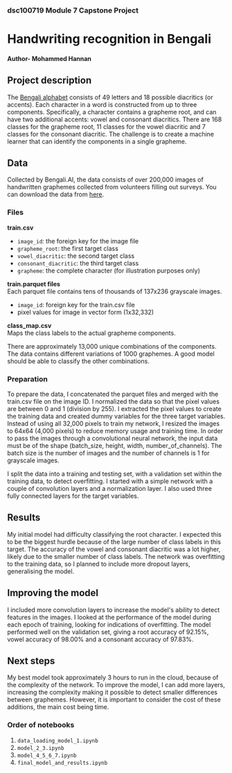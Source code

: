 ### dsc100719 Module 7 Capstone Project

# Handwriting recognition in Bengali

#### Author- Mohammed Hannan

## Project description

The <a href= https://en.wikipedia.org/wiki/Bengali_alphabet>Bengali alphabet</a> consists of 49 letters and 18 possible diacritics (or accents). Each character in a word is constructed from up to three components. Specifically, a character contains a grapheme root, and can have two additional accents: vowel and consonant diacritics. There are 168 classes for the grapheme root, 11 classes for the vowel diacritic and 7 classes for the consonant diacritic.  The challenge is to create a machine learner that can identify the components in a single grapheme.

## Data
Collected by Bengali.AI, the data consists of over 200,000 images of handwritten graphemes collected from volunteers filling out surveys. You can download the data from <a href= https://www.kaggle.com/c/bengaliai-cv19/data>here</a>.

### Files
<b>train.csv</b>
<UL>
    <LI><code>image_id</code>: the foreign key for the image file</LI>
    <LI><code>grapheme_root</code>: the first target class</LI>
    <LI><code>vowel_diacritic</code>: the second target class</LI>
    <LI><code>consonant_diacritic</code>: the third target class</LI>
    <LI><code>grapheme</code>: the complete character (for illustration purposes only)</LI>
</UL>

<b>train.parquet files</b><br>
Each parquet file contains tens of thousands of 137x236 grayscale images.
<UL>
    <LI><code>image_id</code>: foreign key for the train.csv file</LI>
    <LI> pixel values for image in vector form (1x32,332)</LI>
</UL>

<b>class_map.csv</b><br>
Maps the class labels to the actual grapheme components.

There are approximately 13,000 unique combinations of the components. The data contains different variations of 1000 graphemes. A good model should be able to classify the other combinations.

### Preparation

To prepare the data, I concatenated the parquet files and merged with the train.csv file on the image ID. I normalized the data so that the pixel values are between 0 and 1 (division by 255). I extracted the pixel values to create the training data and created dummy variables for the three target variables. Instead of using all 32,000 pixels to train my network, I resized the images to 64x64 (4,000 pixels) to reduce memory usage and training time. In order to pass the images through a convolutional neural network, the input data must be of the shape (batch_size, height, width, number_of_channels). The batch size is the number of images and the number of channels is 1 for grayscale images.

I split the data into a training and testing set, with a validation set within the training data, to detect overfitting. I started with a simple network with a couple of convolution layers and a normalization layer. I also used three fully connected layers for the target variables.

## Results

My initial model had difficulty classifying the root character. I expected this to be the biggest hurdle because of the large number of class labels in this target. The accuracy of the vowel and consonant diacritic was a lot higher, likely due to the smaller number of class labels. The network was overfitting to the training data, so I planned to include more dropout layers, generalising the model.

## Improving the model

I included more convolution layers to increase the model's ability to detect features in the images. I looked at the performance of the model during each epoch of training, looking for indications of overfitting. The model performed well on the validation set, giving a root accuracy of 92.15%, vowel accuracy of 98.00% and a consonant accuracy of 97.83%.

## Next steps

My best model took approximately 3 hours to run in the cloud, because of the complexity of the network. To improve the model, I can add more layers, increasing the complexity making it possible to detect smaller differences between graphemes. However, it is important to consider the cost of these additions, the main cost being time.

### Order of notebooks
<OL>
    <LI><code>data_loading_model_1.ipynb</code></LI>
    <LI><code>model_2_3.ipynb</code></LI>
    <LI><code>model_4_5_6_7.ipynb</code></LI>
    <LI><code>final_model_and_results.ipynb</code></LI>
</OL>
